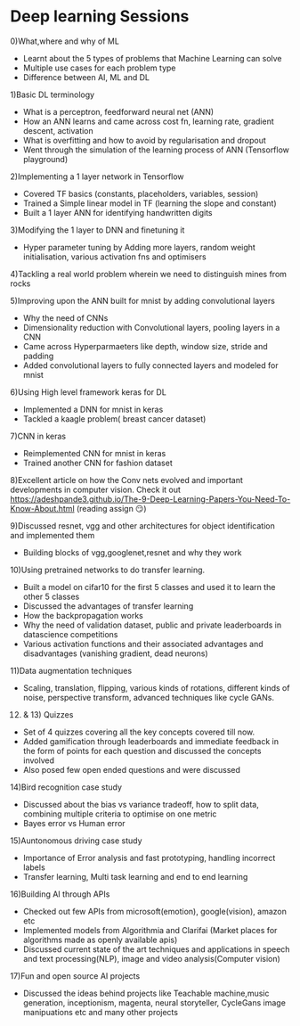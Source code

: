 # Deep learning Sessions
0)What,where and why of ML
- Learnt about the 5 types of problems that Machine Learning can solve
- Multiple use cases for each problem type
- Difference between AI, ML and DL
 
1)Basic DL terminology 
- What is a perceptron, feedforward neural net (ANN)
- How an ANN learns and came across cost fn, learning rate, gradient descent, activation
- What is overfitting and how to avoid by regularisation and dropout
- Went through the simulation of the learning process of ANN (Tensorflow playground)

2)Implementing a 1 layer network in Tensorflow
  - Covered TF basics (constants, placeholders, variables, session)
  - Trained a Simple linear model in TF (learning the slope and constant)  
  - Built a 1 layer ANN for identifying handwritten digits
  
3)Modifying the 1 layer to DNN and finetuning it
 - Hyper parameter tuning by Adding more layers, random weight initialisation, various activation fns and optimisers 

4)Tackling a real world problem wherein we need to distinguish mines from rocks

5)Improving upon the ANN built for mnist by adding convolutional layers
- Why the need of CNNs
- Dimensionality reduction with Convolutional layers, pooling layers in a CNN
- Came across Hyperparmaeters like depth, window size, stride and padding
- Added convolutional layers to fully connected layers and modeled for mnist

6)Using High level framework keras for DL
- Implemented a DNN for mnist in keras
- Tackled a kaagle problem( breast cancer dataset)

7)CNN in keras
- Reimplemented CNN for mnist in keras
- Trained another CNN for fashion dataset

8)Excellent article on how the Conv nets evolved and important developments in computer vision. Check it out
https://adeshpande3.github.io/The-9-Deep-Learning-Papers-You-Need-To-Know-About.html (reading assign :smirk:)

9)Discussed resnet, vgg and other architectures for object identification and implemented them
- Building blocks of vgg,googlenet,resnet and why they work

10)Using pretrained networks to do transfer learning.
- Built a model on cifar10 for the first 5 classes and used it to learn the other 5 classes
- Discussed the advantages of transfer learning
- How the backpropagation works
- Why the need of validation dataset, public and private leaderboards in datascience competitions
- Various activation functions and their associated advantages and disadvantages (vanishing gradient, dead neurons)

11)Data augmentation techniques
- Scaling, translation, flipping, various kinds of rotations, different kinds of noise, perspective transform, advanced techniques like cycle GANs.

12) & 13) Quizzes 
- Set of 4 quizzes covering all the key concepts covered till now.
- Added gamification through leaderboards and immediate feedback in the form of points for each question and discussed the concepts involved
- Also posed few open ended questions and were discussed

14)Bird recognition case study
- Discussed about the bias vs variance tradeoff, how to split data, combining multiple criteria to optimise on one metric
- Bayes error vs Human error

15)Auntonomous driving case study
- Importance of Error analysis and fast prototyping, handling incorrect labels
- Transfer learning, Multi task learning and end to end learning

16)Building AI through APIs
- Checked out few APIs from microsoft(emotion), google(vision), amazon etc
- Implemented models from Algorithmia and Clarifai (Market places for algorithms made as openly available apis)
- Discussed current state of the art techniques and applications in speech and text processing(NLP), image and video analysis(Computer vision)

17)Fun and open source AI projects
- Discussed the ideas behind projects like Teachable machine,music generation, inceptionism, magenta, neural storyteller, CycleGans image manipuations etc and many other projects
